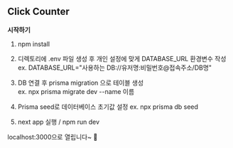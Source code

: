 ## Click Counter

<b>시작하기</b>

1. npm install

2. 디렉토리에 .env 파일 생성 후 개인 설정에 맞게 DATABASE_URL 환경변수 작성  
   ex. DATABASE_URL="사용하는 DB://유저명:비밀번호@접속주소/DB명"

3. DB 연결 후 prisma migration 으로 테이블 생성  
   ex. npx prisma migrate dev --name 이름  

4. Prisma seed로 데이터베이스 초기값 설정
   ex. npx prisma db seed  

5. next app 실행 / npm run dev

localhost:3000으로 열립니다~ 🌻
